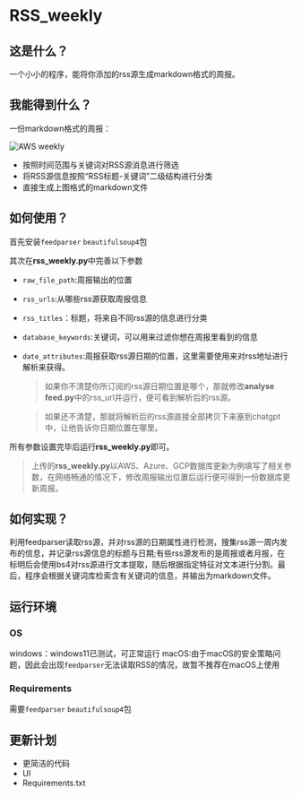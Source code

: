 # RSS_weekly
## 这是什么？
一个小小的程序，能将你添加的rss源生成markdown格式的周报。

## 我能得到什么？
一份markdown格式的周报：   

![AWS weekly](https://github.com/von-eureka/RSS_weekly/assets/82219377/195e02fd-366a-462d-8498-d68bd8e71f79)
* 按照时间范围与关键词对RSS源消息进行筛选
* 将RSS源信息按照“RSS标题-关键词”二级结构进行分类
* 直接生成上图格式的markdown文件
## 如何使用？
首先安装`feedparser` `beautifulsoup4`包   

其次在**rss_weekly.py**中完善以下参数
* `raw_file_path`:周报输出的位置
* `rss_urls`:从哪些rss源获取周报信息
* `rss_titles`：标题，将来自不同rss源的信息进行分类
* `database_keywords`:关键词，可以用来过滤你想在周报里看到的信息
* `date_attributes`:周报获取rss源日期的位置，这里需要使用来对rss地址进行解析来获得。

  >如果你不清楚你所订阅的rss源日期位置是哪个，那就修改**analyse feed.py**中的rss_url并运行，便可看到解析后的rss源。

  >如果还不清楚，那就将解析后的rss源直接全部拷贝下来塞到chatgpt中，让他告诉你日期位置在哪里。

所有参数设置完毕后运行**rss_weekly.py**即可。
>上传的**rss_weekly.py**以AWS、Azure、GCP数据库更新为例填写了相关参数，在网络畅通的情况下，修改周报输出位置后运行便可得到一份数据库更新周报。
## 如何实现？
利用feedparser读取rss源，并对rss源的日期属性进行检测，搜集rss源一周内发布的信息，并记录rss源信息的标题与日期;有些rss源发布的是周报或者月报，在标明后会使用bs4对rss源进行文本提取，随后根据指定特征对文本进行分割。最后，程序会根据关键词库检索含有关键词的信息，并输出为markdown文件。

## 运行环境
### OS
windows：windows11已测试，可正常运行
macOS:由于macOS的安全策略问题，因此会出现`feedparser`无法读取RSS的情况，故暂不推荐在macOS上使用
### Requirements
需要`feedparser` `beautifulsoup4`包
## 更新计划
* 更简洁的代码
* UI
* Requirements.txt
